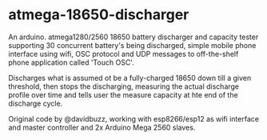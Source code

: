 # atmega-18650-discharger


An arduino. atmega1280/2560 18650 battery discharger and capacity tester supporting 30 concurrent battery's being discharged, simple mobile phone interface using wifi, OSC protocol and UDP messages to off-the-shelf phone application called 'Touch OSC'. 

Discharges what is assumed ot be a fully-charged 18650 down till a given threshold, then stops the discharging, measuring the actual discharge profile over time and tells user the measure capacity at hte end of the discharge cycle.

Original code by @davidbuzz, working with esp8266/esp12 as wifi interface and master controller and 2x Arduino Mega 2560 slaves.


